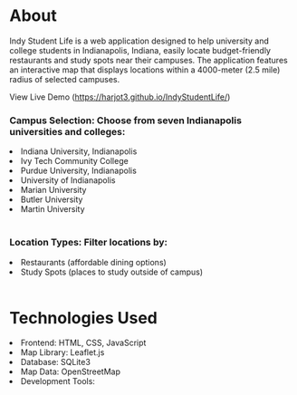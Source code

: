 <h1>About</h1>

Indy Student Life is a web application designed to help university and college students in Indianapolis, Indiana,
easily locate budget-friendly restaurants and study spots near their campuses. The application features an interactive map
that displays locations within a 4000-meter (2.5 mile) radius of selected campuses.

View Live Demo (https://harjot3.github.io/IndyStudentLife/)

<h3>Campus Selection: Choose from seven Indianapolis universities and colleges:</h3>

  <li>Indiana University, Indianapolis</li>
  <li>Ivy Tech Community College</li>
  <li>Purdue University, Indianapolis</li>
  <li>University of Indianapolis</li>
  <li>Marian University</li>
  <li>Butler University</li>
  <li>Martin University</li>

<br>

<h3>Location Types: Filter locations by:</h3>

  <li>Restaurants (affordable dining options)</li>
  <li>Study Spots (places to study outside of campus)</li>

<br>

<h1>Technologies Used</h1>

<li>Frontend: HTML, CSS, JavaScript</li>
<li>Map Library: Leaflet.js</li>
<li>Database: SQLite3</li>
<li>Map Data: OpenStreetMap</li>
<li>Development Tools:</li>

